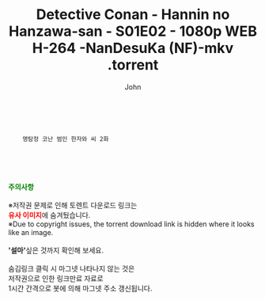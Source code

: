 ﻿---
layout: post
title:  "                   Detective Conan - Hannin no Hanzawa-san - S01E02 - 1080p WEB H-264 -NanDesuKa (NF)-mkv                .torrent"
author: John
categories: [ 애니/만화 ]
tags: [  ]
image:  
description: "                   Detective Conan - Hannin no Hanzawa-san - S01E02 - 1080p WEB H-264 -NanDesuKa (NF)-mkv                 torrent 정보 공유"
toc: true
toc_sticky: true
---

<br>

        명탐정 코난 범인 한자와 씨 2화    
    
<br><br><br>
<p data-ke-size="size16"><b><span style="color: green;">주의사항</span></b><br /><br />※저작권 문제로 인해 토렌트 다운로드 링크는<br /><b><span style="color: red;">유사 이미지</span></b>에 숨겨뒀습니다.<br />※Due to copyright issues, the torrent download link is hidden where it looks like an image.<br /><br /><b>'설마'</b>싶은 것까지 확인해 보세요.<br /><br />숨김링크 클릭 시 마그넷 나타나지 않는 것은<br />저작권으로 인한 링크만료 자료로<br />1시간 간격으로 봇에 의해 마그넷 주소 갱신됩니다.</p>
